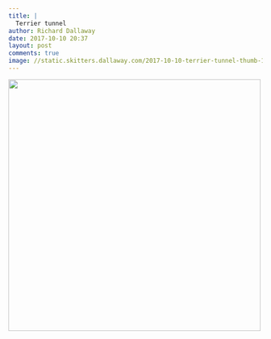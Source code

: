 ```yaml
---
title: |
  Terrier tunnel
author: Richard Dallaway
date: 2017-10-10 20:37
layout: post
comments: true
image: //static.skitters.dallaway.com/2017-10-10-terrier-tunnel-thumb-1-IMG-3579.jpg
---
```


<div>
        <a href="//static.skitters.dallaway.com/2017-10-10-terrier-tunnel-fullsize-1-IMG-3579.jpg">
          <img src="//static.skitters.dallaway.com/2017-10-10-terrier-tunnel-thumb-1-IMG-3579.jpg" width="500" height="500"/>
        </a>
      </div>


  
      